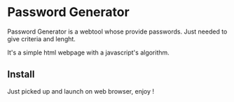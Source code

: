 # Password Generator

Password Generator is a webtool whose provide passwords. Just needed to give criteria and lenght.

It's a simple html webpage with a javascript's algorithm.

## Install

Just picked up and launch on web browser, enjoy !
